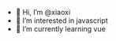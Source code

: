 - 👋 Hi, I’m @xiaoxi
- 👀 I’m interested in javascript
- 🌱 I’m currently learning vue

<!---
tianxianwudi/tianxianwudi is a ✨ special ✨ repository because its `README.md` (this file) appears on your GitHub profile.
You can click the Preview link to take a look at your changes.
--->
